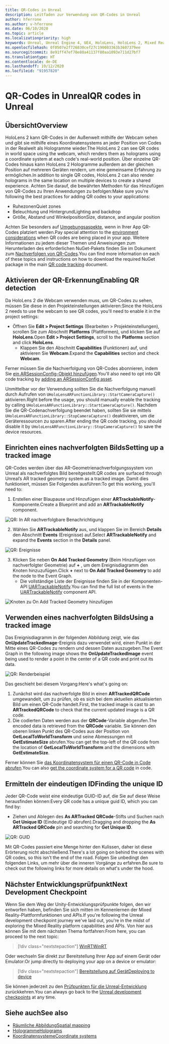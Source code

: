 ```yaml
---
title: QR-Codes in Unreal
description: Leitfaden zur Verwendung von QR-Codes in Unreal
author: hferrone
ms.author: v-hferrone
ms.date: 06/10/2020
ms.topic: article
ms.localizationpriority: high
keywords: Unreal, Unreal Engine 4, UE4, HoloLens, HoloLens 2, Mixed Reality, Entwicklung, Features, Dokumentation, Leitfäden, Hologramme, QR-Codes
ms.openlocfilehash: 0f0507e2f726830cef27c190083363b3607379ee
ms.sourcegitcommit: 8e91ff47ef70e80a41137f80aa1093e711d27bf7
ms.translationtype: HT
ms.contentlocale: de-DE
ms.lasthandoff: 10/12/2020
ms.locfileid: "91957820"
---
```

# <a name="qr-codes-in-unreal"></a><span data-ttu-id="5ea66-104">QR-Codes in Unreal</span><span class="sxs-lookup"><span data-stu-id="5ea66-104">QR codes in Unreal</span></span>

## <a name="overview"></a><span data-ttu-id="5ea66-105">Übersicht</span><span class="sxs-lookup"><span data-stu-id="5ea66-105">Overview</span></span>

<span data-ttu-id="5ea66-106">HoloLens 2 kann QR-Codes in der Außenwelt mithilfe der Webcam sehen und gibt sie mithilfe eines Koordinatensystems an jeder Position von Codes in der Realwelt als Hologramme wieder.</span><span class="sxs-lookup"><span data-stu-id="5ea66-106">The HoloLens 2 can see QR codes in world space using the webcam, which renders them as holograms using a coordinate system at each code's real-world position.</span></span>  <span data-ttu-id="5ea66-107">Über einzelne QR-Codes hinaus kann HoloLens 2 Hologramme außerdem an der gleichen Position auf mehreren Geräten rendern, um eine gemeinsame Erfahrung zu ermöglichen.</span><span class="sxs-lookup"><span data-stu-id="5ea66-107">In addition to single QR codes, HoloLens 2 can also render holograms in the same location on multiple devices to create a shared experience.</span></span> <span data-ttu-id="5ea66-108">Achten Sie darauf, die bewährten Methoden für das Hinzufügen von QR-Codes zu Ihren Anwendungen zu befolgen:</span><span class="sxs-lookup"><span data-stu-id="5ea66-108">Make sure you're following the best practices for adding QR codes to your applications:</span></span>

- <span data-ttu-id="5ea66-109">Ruhezonen</span><span class="sxs-lookup"><span data-stu-id="5ea66-109">Quiet zones</span></span>
- <span data-ttu-id="5ea66-110">Beleuchtung und Hintergrund</span><span class="sxs-lookup"><span data-stu-id="5ea66-110">Lighting and backdrop</span></span>
- <span data-ttu-id="5ea66-111">Größe, Abstand und Winkelposition</span><span class="sxs-lookup"><span data-stu-id="5ea66-111">Size, distance, and angular position</span></span>

<span data-ttu-id="5ea66-112">Achten Sie besonders auf [Umgebungsaspekte](../../environment-considerations-for-hololens.md), wenn in Ihrer App QR-Codes platziert werden.</span><span class="sxs-lookup"><span data-stu-id="5ea66-112">Pay special attention to the [environment considerations](../../environment-considerations-for-hololens.md) when QR codes are being placed in your app.</span></span> <span data-ttu-id="5ea66-113">Weitere Informationen zu jedem dieser Themen und Anweisungen zum Herunterladen des erforderlichen NuGet-Pakets finden Sie im Dokument zum [Nachverfolgen von QR-Codes](../platform-capabilities-and-apis/qr-code-tracking.md).</span><span class="sxs-lookup"><span data-stu-id="5ea66-113">You can find more information on each of these topics and instructions on how to download the required NuGet package in the main [QR code tracking](../platform-capabilities-and-apis/qr-code-tracking.md) document.</span></span>

## <a name="enabling-qr-detection"></a><span data-ttu-id="5ea66-114">Aktivieren der QR-Erkennung</span><span class="sxs-lookup"><span data-stu-id="5ea66-114">Enabling QR detection</span></span>
<span data-ttu-id="5ea66-115">Da HoloLens 2 die Webcam verwenden muss, um QR-Codes zu sehen, müssen Sie diese in den Projekteinstellungen aktivieren:</span><span class="sxs-lookup"><span data-stu-id="5ea66-115">Since the HoloLens 2 needs to use the webcam to see QR codes, you'll need to enable it in the project settings:</span></span>
- <span data-ttu-id="5ea66-116">Öffnen Sie **Edit > Project Settings** (Bearbeiten > Projekteinstellungen), scrollen Sie zum Abschnitt **Platforms** (Plattformen), und klicken Sie auf **HoloLens**.</span><span class="sxs-lookup"><span data-stu-id="5ea66-116">Open **Edit > Project Settings**, scroll to the **Platforms** section and click **HoloLens**.</span></span>
    + <span data-ttu-id="5ea66-117">Klappen Sie den Abschnitt **Capabilities** (Funktionen) auf, und aktivieren Sie **Webcam**.</span><span class="sxs-lookup"><span data-stu-id="5ea66-117">Expand the **Capabilities** section and check **Webcam**.</span></span>  

<span data-ttu-id="5ea66-118">Ferner müssen Sie die Nachverfolgung von QR-Codes abonnieren, indem Sie [ein ARSessionConfig-Objekt hinzufügen](https://docs.microsoft.com/windows/mixed-reality/unreal-uxt-ch3#adding-the-session-asset).</span><span class="sxs-lookup"><span data-stu-id="5ea66-118">You'll also need to opt into QR code tracking by [adding an ARSessionConfig asset](https://docs.microsoft.com/windows/mixed-reality/unreal-uxt-ch3#adding-the-session-asset).</span></span>

<span data-ttu-id="5ea66-119">Unmittelbar vor der Verwendung sollten Sie die Nachverfolgung manuell durch Aufrufen von `UHoloLensARFunctionLibrary::StartCameraCapture()` aktivieren.</span><span class="sxs-lookup"><span data-stu-id="5ea66-119">Right before the usage, you should manually enable the tracking by calling `UHoloLensARFunctionLibrary::StartCameraCapture()`.</span></span> <span data-ttu-id="5ea66-120">Nachdem Sie die QR-Codenachverfolgung beendet haben, sollten Sie sie mittels `UHoloLensARFunctionLibrary::StopCameraCapture()` deaktivieren, um die Geräteressourcen zu sparen.</span><span class="sxs-lookup"><span data-stu-id="5ea66-120">After ending the QR code tracking, you should disable it by `UHoloLensARFunctionLibrary::StopCameraCapture()` to save the device resources.</span></span>

## <a name="setting-up-a-tracked-image"></a><span data-ttu-id="5ea66-121">Einrichten eines nachverfolgten Bilds</span><span class="sxs-lookup"><span data-stu-id="5ea66-121">Setting up a tracked image</span></span>

<span data-ttu-id="5ea66-122">QR-Codes werden über das AR-Geometrienachverfolgungssystem von Unreal als nachverfolgtes Bild bereitgestellt.</span><span class="sxs-lookup"><span data-stu-id="5ea66-122">QR codes are surfaced through Unreal’s AR tracked geometry system as a tracked image.</span></span> <span data-ttu-id="5ea66-123">Damit dies funktioniert, müssen Sie Folgendes ausführen:</span><span class="sxs-lookup"><span data-stu-id="5ea66-123">To get this working, you'll need to:</span></span>
1. <span data-ttu-id="5ea66-124">Erstellen einer Blaupause und Hinzufügen einer **ARTrackableNotify**-Komponente.</span><span class="sxs-lookup"><span data-stu-id="5ea66-124">Create a Blueprint and add an **ARTrackableNotify** component.</span></span>

![QR: In AR nachverfolgbare Benachrichtigung](images/unreal-spatialmapping-artrackablenotify.PNG)

2. <span data-ttu-id="5ea66-126">Wählen Sie **ARTrackableNotify** aus, und klappen Sie im Bereich **Details** den Abschnitt **Events** (Ereignisse) auf.</span><span class="sxs-lookup"><span data-stu-id="5ea66-126">Select **ARTrackableNotify** and expand the **Events** section in the **Details** panel.</span></span>

![QR: Ereignisse](images/unreal-spatialmapping-events.PNG)

3. <span data-ttu-id="5ea66-128">Klicken Sie neben **On Add Tracked Geometry** (Beim Hinzufügen von nachverfolgter Geometrie) auf **+** , um dem Ereignisdiagramm den Knoten hinzuzufügen.</span><span class="sxs-lookup"><span data-stu-id="5ea66-128">Click **+** next to **On Add Tracked Geometry** to add the node to the Event Graph.</span></span>
    - <span data-ttu-id="5ea66-129">Die vollständige Liste der Ereignisse finden Sie in der Komponenten-API [UARTrackableNotify](https://docs.unrealengine.com/API/Runtime/AugmentedReality/UARTrackableNotifyComponent/index.html).</span><span class="sxs-lookup"><span data-stu-id="5ea66-129">You can find the full list of events in the [UARTrackableNotify](https://docs.unrealengine.com/API/Runtime/AugmentedReality/UARTrackableNotifyComponent/index.html) component API.</span></span>

![Knoten zu On Add Tracked Geometry hinzufügen](images/unreal-qr-codes-tracked-geometry.png)

## <a name="using-a-tracked-image"></a><span data-ttu-id="5ea66-131">Verwenden eines nachverfolgten Bilds</span><span class="sxs-lookup"><span data-stu-id="5ea66-131">Using a tracked image</span></span>
<span data-ttu-id="5ea66-132">Das Ereignisdiagramm in der folgenden Abbildung zeigt, wie das **OnUpdateTrackedImage**-Ereignis dazu verwendet wird, einen Punkt in der Mitte eines QR-Codes zu rendern und dessen Daten auszugeben.</span><span class="sxs-lookup"><span data-stu-id="5ea66-132">The Event Graph in the following image shows the **OnUpdateTrackedImage** event being used to render a point in the center of a QR code and print out its data.</span></span>

![QR: Renderbeispiel](images/unreal-qr-render.PNG)

<span data-ttu-id="5ea66-134">Das geschieht bei diesem Vorgang:</span><span class="sxs-lookup"><span data-stu-id="5ea66-134">Here's what's going on:</span></span>
1. <span data-ttu-id="5ea66-135">Zunächst wird das nachverfolgte Bild in einen **ARTrackedQRCode** umgewandelt, um zu prüfen, ob es sich bei dem aktuellen aktualisierten Bild um einen QR-Code handelt.</span><span class="sxs-lookup"><span data-stu-id="5ea66-135">First, the tracked image is cast to an **ARTrackedQRCode** to check that the current updated image is a QR code.</span></span>  
2. <span data-ttu-id="5ea66-136">Die codierten Daten werden aus der **QRCode**-Variable abgerufen.</span><span class="sxs-lookup"><span data-stu-id="5ea66-136">The encoded data is retrieved from the **QRCode** variable.</span></span> <span data-ttu-id="5ea66-137">Sie können den oberen linken Punkt des QR-Codes aus der Position von **GetLocalToWorldTransform** und seine Abmessungen mit **GetEstimateSize** abrufen.</span><span class="sxs-lookup"><span data-stu-id="5ea66-137">You can get the top-left of the QR code from the location of **GetLocalToWorldTransform** and the dimensions with **GetEstimateSize**.</span></span>

<span data-ttu-id="5ea66-138">Ferner können Sie [das Koordinatensystem für einen QR-Code in Code abrufen](https://docs.microsoft.com/windows/mixed-reality/qr-code-tracking#getting-the-coordinate-system-for-a-qr-code).</span><span class="sxs-lookup"><span data-stu-id="5ea66-138">You can also [get the coordinate system for a QR code](https://docs.microsoft.com/windows/mixed-reality/qr-code-tracking#getting-the-coordinate-system-for-a-qr-code) in code.</span></span>

## <a name="finding-the-unique-id"></a><span data-ttu-id="5ea66-139">Ermitteln der eindeutigen ID</span><span class="sxs-lookup"><span data-stu-id="5ea66-139">Finding the unique ID</span></span>
<span data-ttu-id="5ea66-140">Jeder QR-Code weist eine eindeutige GUID-ID auf, die Sie auf diese Weise herausfinden können:</span><span class="sxs-lookup"><span data-stu-id="5ea66-140">Every QR code has a unique guid ID, which you can find by:</span></span>
- <span data-ttu-id="5ea66-141">Ziehen und Ablegen des **As ARTracked QRCode**-Stifts und Suchen nach **Get Unique ID** (Eindeutige ID abrufen).</span><span class="sxs-lookup"><span data-stu-id="5ea66-141">Dragging and dropping the **As ARTracked QRCode**  pin and searching for **Get Unique ID**.</span></span>

![QR: GUID](images/unreal-qr-guid.PNG)

<span data-ttu-id="5ea66-143">Mit QR-Codes passiert eine Menge hinter den Kulissen, daher ist diese Erörterung nicht abschließend.</span><span class="sxs-lookup"><span data-stu-id="5ea66-143">There's a lot going on behind the scenes with QR codes, so this isn't the end of the road.</span></span> <span data-ttu-id="5ea66-144">Folgen Sie unbedingt den folgenden Links, um mehr über die inneren Vorgänge zu erfahren.</span><span class="sxs-lookup"><span data-stu-id="5ea66-144">Be sure to check out the following links for more details on what's under the hood.</span></span>

## <a name="next-development-checkpoint"></a><span data-ttu-id="5ea66-145">Nächster Entwicklungsprüfpunkt</span><span class="sxs-lookup"><span data-stu-id="5ea66-145">Next Development Checkpoint</span></span>

<span data-ttu-id="5ea66-146">Wenn Sie dem Weg der Unity-Entwicklungsprüfpunkte folgen, den wir entworfen haben, befinden Sie sich mitten im Kennenlernen der Mixed Reality-Plattformfunktionen und APIs.</span><span class="sxs-lookup"><span data-stu-id="5ea66-146">If you're following the Unreal development checkpoint journey we've laid out, you're in the midst of exploring the Mixed Reality platform capabilities and APIs.</span></span> <span data-ttu-id="5ea66-147">Von hier aus können Sie mit dem nächsten Thema fortfahren:</span><span class="sxs-lookup"><span data-stu-id="5ea66-147">From here, you can proceed to the next topic:</span></span>

> [!div class="nextstepaction"]
> [<span data-ttu-id="5ea66-148">WinRT</span><span class="sxs-lookup"><span data-stu-id="5ea66-148">WinRT</span></span>](unreal-winRT.md)

<span data-ttu-id="5ea66-149">Oder wechseln Sie direkt zur Bereitstellung Ihrer App auf einem Gerät oder Emulator:</span><span class="sxs-lookup"><span data-stu-id="5ea66-149">Or jump directly to deploying your app on a device or emulator:</span></span>

> [!div class="nextstepaction"]
> [<span data-ttu-id="5ea66-150">Bereitstellung auf Gerät</span><span class="sxs-lookup"><span data-stu-id="5ea66-150">Deploying to device</span></span>](unreal-deploying.md)

<span data-ttu-id="5ea66-151">Sie können jederzeit zu den [Prüfpunkten für die Unreal-Entwicklung](unreal-development-overview.md#3-platform-capabilities-and-apis) zurückkehren.</span><span class="sxs-lookup"><span data-stu-id="5ea66-151">You can always go back to the [Unreal development checkpoints](unreal-development-overview.md#3-platform-capabilities-and-apis) at any time.</span></span>

## <a name="see-also"></a><span data-ttu-id="5ea66-152">Siehe auch</span><span class="sxs-lookup"><span data-stu-id="5ea66-152">See also</span></span>
* [<span data-ttu-id="5ea66-153">Räumliche Abbildung</span><span class="sxs-lookup"><span data-stu-id="5ea66-153">Spatial mapping</span></span>](../../design/spatial-mapping.md)
* [<span data-ttu-id="5ea66-154">Hologramme</span><span class="sxs-lookup"><span data-stu-id="5ea66-154">Holograms</span></span>](../../discover/hologram.md)
* [<span data-ttu-id="5ea66-155">Koordinatensysteme</span><span class="sxs-lookup"><span data-stu-id="5ea66-155">Coordinate systems</span></span>](../../design/coordinate-systems.md)
